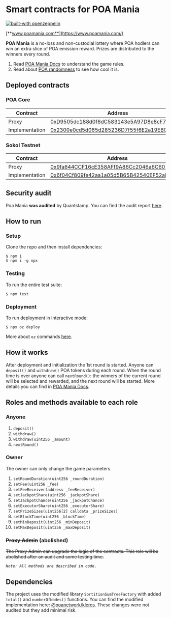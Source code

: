 # Smart contracts for POA Mania

[![built-with openzeppelin](https://img.shields.io/badge/built%20with-OpenZeppelin-3677FF)](https://docs.openzeppelin.com/)

[**www.poamania.com**](https://www.poamania.com/)

**POA Mania** is a no-loss and non-custodial lottery where POA hodlers can win an extra slice of POA emission reward. Prizes are distributed to the winners every round.

1. Read [POA Mania Docs](https://www.poa.network/for-users/poa-mania) to understand the game rules.
2. Read about [POA randomness](https://www.poa.network/for-developers/on-chain-random-numbers)
to see how cool it is.

## Deployed contracts
### POA Core
| Contract       | Address |
| -------------- | ------- |
| Proxy          | [0xD9505dc188d0f6dC583143e5A97D8e8cF7c107e0](https://blockscout.com/poa/core/address/0xD9505dc188d0f6dC583143e5A97D8e8cF7c107e0) |
| Implementation | [0x2300e0cd5d065d285236D7f55f6E2a19EB090C50](https://blockscout.com/poa/core/address/0x2300e0cd5d065d285236D7f55f6E2a19EB090C50) |

### Sokol Testnet
| Contract       | Address |
| -------------- | ------- |
| Proxy          | [0x9fa644CCF16cE358AFf9A86Cc2046a6C601b8F71](https://blockscout.com/poa/sokol/address/0x9fa644CCF16cE358AFf9A86Cc2046a6C601b8F71) |
| Implementation | [0x6f04Cf809fe42aa1a05d5B65B42540EF52aDBf5B](https://blockscout.com/poa/sokol/address/0x6f04Cf809fe42aa1a05d5B65B42540EF52aDBf5B) |

## Security audit
Poa Mania **was audited** by Quantstamp. You can find the audit report [here](https://www.poa.network/for-users/poa-mania/poa-mania-security-audit).

## How to run
### Setup
Clone the repo and then install dependencies:
```
$ npm i
$ npm i -g npx
```
### Testing
To run the entire test suite:
```
$ npm test
```
### Deployment
To run deployment in interactive mode:
```
$ npx oz deploy
```
More about `oz` commands [here](https://docs.openzeppelin.com/cli).

## How it works
After deployment and initialization the 1st round is started.
Anyone can `deposit()` and `withdraw()` POA tokens during each round.
When the round time is over anyone can call `nextRound()`: the winners of the current round will be selected and rewarded,
and the next round will be started. More details you can find in [POA Mania Docs](https://www.poa.network/for-users/poa-mania).

## Roles and methods available to each role

### Anyone
1. `deposit()`
2. `withdraw()`
3. `withdraw(uint256 _amount)`
4. `nextRound()`

### Owner
The owner can only change the game parameters.
1. `setRoundDuration(uint256 _roundDuration)`
2. `setFee(uint256 _fee)`
3. `setFeeReceiver(address _feeReceiver)`
4. `setJackpotShare(uint256 _jackpotShare)`
5. `setJackpotChance(uint256 _jackpotChance)`
6. `setExecutorShare(uint256 _executorShare)`
7. `setPrizeSizes(uint256[2] calldata _prizeSizes)`
8. `setBlockTime(uint256 _blockTime)`
9. `setMinDeposit(uint256 _minDeposit)`
10. `setMaxDeposit(uint256 _maxDeposit)`

### ~~Proxy Admin~~ (abolished)
~~The Proxy Admin can upgrade the logic of the contracts. This role will be abolished after an audit and some testing time.~~

*`Note: All methods are described in code.`*

## Dependencies
The project uses the modified library `SortitionSumTreeFactory` with added `total()` and `numberOfNodes()` functions. You can find the modified implementation here: [@poanetwork/kleros](https://github.com/poanetwork/kleros). These changes were not audited but they add minimal risk.
